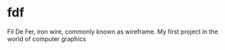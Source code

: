 # fdf
Fil De Fer, iron wire, commonly known as wireframe. My first project in the world of computer graphics
